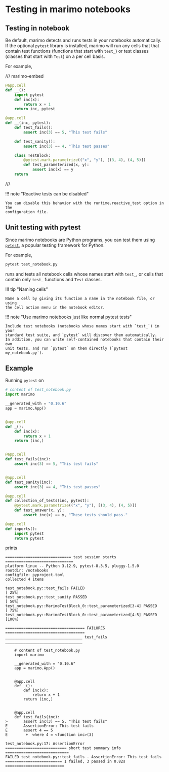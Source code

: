 # Testing in marimo notebooks

## Testing in notebook

Be default, marimo detects and runs tests in your notebooks automatically. If
the optional `pytest` library is installed, marimo will run any cells that that
contain test functions (functions that start with `test_`) or test classes
(classes that start with `Test`) on a per cell basis.

For example,

/// marimo-embed

```python
@app.cell
def __():
    import pytest
    def inc(x):
        return x + 1
    return inc, pytest

@app.cell
def __(inc, pytest):
    def test_fails():
        assert inc(3) == 5, "This test fails"

    def test_sanity():
        assert inc(3) == 4, "This test passes"

    class TestBlock:
        @pytest.mark.parametrize(("x", "y"), [(3, 4), (4, 5)])
        def test_parameterized(x, y):
            assert inc(x) == y
    return
```

///

!!! note "Reactive tests can be disabled"

    You can disable this behavior with the runtime.reactive_test option in the
    configuration file.


## Unit testing with pytest

Since marimo notebooks are Python programs, you can test them using
[`pytest`](https://docs.pytest.org/en/stable/), a popular testing framework
for Python.



For example,

```bash
pytest test_notebook.py
```

runs and tests all notebook cells whose names start with `test_`, or cells that
contain only `test_` functions and `Test` classes.

!!! tip "Naming cells"

    Name a cell by giving its function a name in the notebook file, or using
    the cell action menu in the notebook editor.

!!! note "Use marimo notebooks just like normal pytest tests"

    Include test notebooks (notebooks whose names start with `test_`) in your
    standard test suite, and `pytest` will discover them automatically.
    In addition, you can write self-contained notebooks that contain their own
    unit tests, and run `pytest` on them directly (`pytest my_notebook.py`).

## Example

Running `pytest` on

```python
# content of test_notebook.py
import marimo

__generated_with = "0.10.6"
app = marimo.App()


@app.cell
def _():
    def inc(x):
        return x + 1
    return (inc,)


@app.cell
def test_fails(inc):
    assert inc(3) == 5, "This test fails"


@app.cell
def test_sanity(inc):
    assert inc(3) == 4, "This test passes"

@app.cell
def collection_of_tests(inc, pytest):
    @pytest.mark.parametrize(("x", "y"), [(3, 4), (4, 5)])
    def test_answer(x, y):
        assert inc(x) == y, "These tests should pass."

@app.cell
def imports():
    import pytest
    return pytest
```

prints

```pytest
============================= test session starts ==============================
platform linux -- Python 3.12.9, pytest-8.3.5, pluggy-1.5.0
rootdir: /notebooks
configfile: pyproject.toml
collected 4 items

test_notebook.py::test_fails FAILED                                       [ 25%]
test_notebook.py::test_sanity PASSED                                      [ 50%]
test_notebook.py::MarimoTestBlock_0::test_parameterized[3-4] PASSED       [ 75%]
test_notebook.py::MarimoTestBlock_0::test_parameterized[4-5] PASSED       [100%]

=================================== FAILURES ===================================
__________________________________ test_fails __________________________________

    # content of test_notebook.py
    import marimo

    __generated_with = "0.10.6"
    app = marimo.App()


    @app.cell
    def _():
        def inc(x):
            return x + 1
        return (inc,)


    @app.cell
    def test_fails(inc):
>       assert inc(3) == 5, "This test fails"
E       AssertionError: This test fails
E       assert 4 == 5
E        +  where 4 = <function inc>(3)

test_notebook.py:17: AssertionError
=========================== short test summary info ============================
FAILED test_notebook.py::test_fails - AssertionError: This test fails
========================= 1 failed, 3 passed in 0.82s ==========================
```
